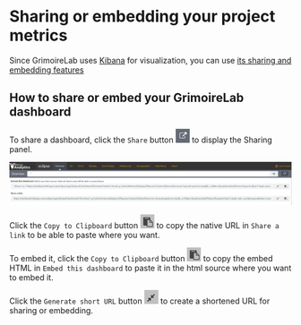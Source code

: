# Sharing or embedding your project metrics

Since GrimoireLab uses [Kibana](https://www.elastic.co/products/kibana) for visualization, you can use [its sharing and embedding features](https://www.elastic.co/guide/en/kibana/current/dashboard.html#sharing-dashboards)

## How to share or embed your GrimoireLab dashboard

To share a dashboard, click the `Share` button ![Share button icon](imgs/share-dashboard.png) to display the Sharing panel.

![Sharing panel](imgs/sharing-panel.png)

Click the `Copy to Clipboard` button ![Copy link](imgs/share-link.png) to copy the native URL in `Share a link` to be able to paste where you want.

To embed it, click the `Copy to Clipboard` button ![Copy link](imgs/share-link.png) to copy the embed HTML in `Embed this dashboard` to paste it in the html source where you want to embed it.

Click the `Generate short URL` button ![Generate short URL button](imgs/share-short-link.png) to create a shortened URL for sharing or embedding.
